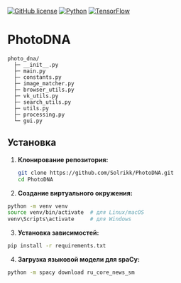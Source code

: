 
[![GitHub license](https://img.shields.io/github/license/Solrikk/PhotoDNA?style=flat&logo=github)](https://github.com/Solrikk/PhotoDNA/blob/main/LICENSE)
[![Python](https://img.shields.io/badge/Python-3.7%2B-blue?style=flat&logo=python)](https://www.python.org)
[![TensorFlow](https://img.shields.io/badge/TensorFlow-2.x-orange?style=flat&logo=tensorflow)](https://www.tensorflow.org)


# PhotoDNA

```
photo_dna/
  ├─ __init__.py
  ├─ main.py
  ├─ constants.py
  ├─ image_matcher.py
  ├─ browser_utils.py
  ├─ vk_utils.py
  ├─ search_utils.py
  ├─ utils.py
  ├─ processing.py
  └─ gui.py
```

## Установка

1. **Клонирование репозитория:**

   ```bash
   git clone https://github.com/Solrikk/PhotoDNA.git
   cd PhotoDNA
   ```
2. **Создание виртуального окружения:**

```bash
python -m venv venv
source venv/bin/activate  # для Linux/macOS
venv\Scripts\activate     # для Windows
```

3. **Установка зависимостей:**

```bash
pip install -r requirements.txt
```

4. **Загрузка языковой модели для spaCy:**

```bash
python -m spacy download ru_core_news_sm
```
